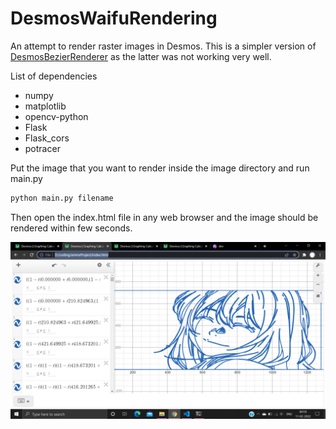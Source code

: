 # DesmosWaifuRendering


An attempt to render raster images in Desmos. This is a simpler version of [DesmosBezierRenderer](https://github.com/kevinjycui/DesmosBezierRenderer)
as the latter was not working very well.



List of dependencies

- numpy
- matplotlib
- opencv-python
- Flask
- Flask_cors
- potracer


Put the image that you want to render inside the image directory and run main.py

```python
python main.py filename
```
Then open the index.html file in any web browser and the image should be rendered within few seconds.


![Sample](https://github.com/shrekfanboi/DesmosWaifuRendering/blob/master/images/kaoridesmos.png)
